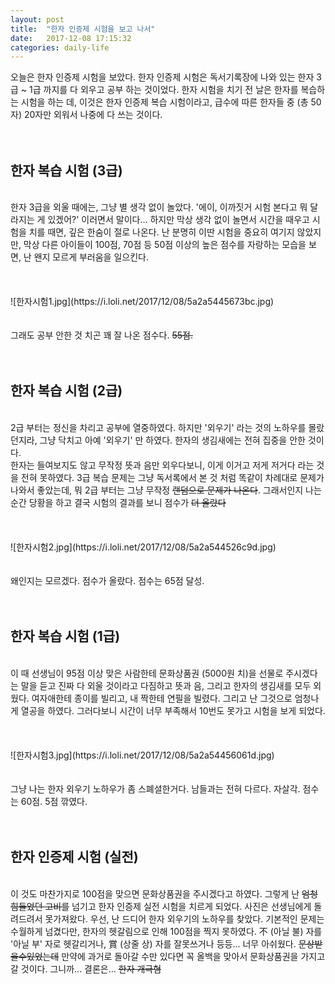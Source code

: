 ```yaml
---
layout: post
title:  "한자 인증제 시험을 보고 나서"
date:   2017-12-08 17:15:32
categories: daily-life
---
```


오늘은 한자 인증제 시험을 보았다. 한자 인증제 시험은 독서기록장에 나와 있는 한자 3급 ~ 1급 까지를 다 외우고 공부 하는 것이었다. 한자 시험을 치기 전 날은 한자를 복습하는 시험을 하는 데, 이것은 한자 인증제 복습 시험이라고, 급수에 따른 한자들 중 (총 50자) 20자만 외워서 나중에 다 쓰는 것이다. 
<br><br><br>
<h2>한자 복습 시험 (3급)</h2>
<br>
한자 3급을 외울 때에는, 그냥 별 생각 없이 놀았다. '에이, 이까짓거 시험 본다고 뭐 달라지는 게 있겠어?' 이러면서 말이다... 하지만 막상 생각 없이 놀면서 시간을 때우고 시험을 치를 때면, 깊은 한숨이 절로 나온다. 난 분명히 이딴 시험을 중요히 여기지 않았지만, 막상 다른 아이들이 100점, 70점 등 50점 이상의 높은 점수를 자랑하는 모습을 보면, 난 왠지 모르게 부러움을 일으킨다.
<br><br><br><br>
![한자시험1.jpg](https://i.loli.net/2017/12/08/5a2a5445673bc.jpg)
<br><br><br>
그래도 공부 안한 것 치곤 꽤 잘 나온 점수다. <del>55점.</del>
<br><br><br>
<h2>한자 복습 시험 (2급)</h2>
<br>
2급 부터는 정신을 차리고 공부에 열중하였다. 하지만 '외우기' 라는 것의 노하우를 몰랐던지라, 그냥 닥치고 아예 '외우기' 만 하였다. 한자의 생김새에는 전혀 집중을 안한 것이다. 
<br>
한자는 들여보지도 않고 무작정 뜻과 음만 외우다보니, 이게 이거고 저게 저거다 라는 것을 전혀 못하였다. 3급 복습 문제는 그냥 독서록에서 본 것 처럼 똑같이 차례대로 문제가 나와서 좋았는데, 뭐 2급 부터는 그냥 무작정 <del>랜덤으로 문제가 나온다</del>. 그래서인지 나는 순간 당황을 하고 결국 시험의 결과를 보니 점수가 <del>더 올랐다</del>  
<br><br><br><br>
![한자시험2.jpg](https://i.loli.net/2017/12/08/5a2a544526c9d.jpg)
<br><br><br>
왜인지는 모르겠다. 점수가 올랐다. 점수는 65점 달성.
<br><br><br>
<h2>한자 복습 시험 (1급)</h2>
<br>
이 때 선생님이 95점 이상 맞은 사람한테 문화상품권 (5000원 치)을 선물로 주시겠다는 말을 듣고 진짜 다 외울 것이라고 다짐하고 뜻과 음, 그리고 한자의 생김새를 모두 외웠다. 여자애한테 종이를 빌리고, 내 짝한테 연필을 빌렸다. 그리고 난 그것으로 엄청나게 열공을 하였다. 그러다보니 시간이 너무 부족해서 10번도 못가고 시험을 보게 되었다.
<br><br><br><br>
![한자시험3.jpg](https://i.loli.net/2017/12/08/5a2a54456061d.jpg)
<br><br><br>
그냥 나는 한자 외우기 노하우가 좀 스폐셜한거다. 남들과는 전혀 다르다. 자살각. 점수는 60점. 5점 깎였다.
<br><br><br>
<h2>한자 인증제 시험 (실전)</h2>
<br>
이 것도 마찬가지로 100점을 맞으면 문화상품권을 주시겠다고 하였다. 그렇게 난 <del>엄청 힘들었던 고비를</del> 넘기고 한자 인증제 실전 시험을 치르게 되었다. 사진은 선생님에게 돌려드려서 못가져왔다. 우선, 난 드디어 한자 외우기의 노하우를 찾았다. 기본적인 문제는 수월하게 넘겼다만, 한자의 헷갈림으로 인해 100점을 찍지 못하였다. 不 (아닐 불) 자를 '아닐 부' 자로 헷갈리거나, 賞 (상줄 상) 자를 잘못쓰거나 등등... 너무 아쉬웠다. <del>문상받을수있었는데</del> 만약에 과거로 돌아갈 수만 있다면 꼭 올백을 맞아서 문화상품권을 가지고 갈 것이다. 그니까... 결론은... <del>한자 개극혐</del>